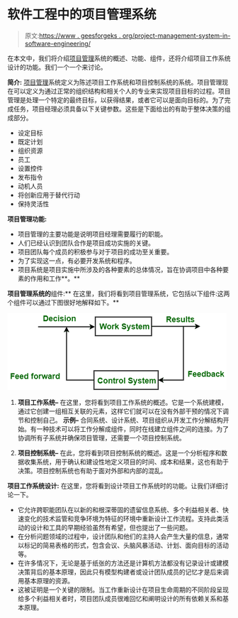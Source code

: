 # 软件工程中的项目管理系统

> 原文:[https://www . geesforgeks . org/project-management-system-in-software-engineering/](https://www.geeksforgeeks.org/project-management-system-in-software-engineering/)

在本文中，我们将介绍[项目管理](https://www.geeksforgeeks.org/software-engineering-project-management-process/)系统的概述、功能、组件，还将介绍项目工作系统设计的功能。我们一个一个来讨论。

**简介:**
[项目管理](https://www.geeksforgeeks.org/software-engineering-software-project-management-spm/)系统定义为陈述项目工作系统和项目控制系统的系统。项目管理现在可以定义为通过正常的组织结构和相关个人的专业来实现项目目标的过程。项目管理是处理一个特定的最终目标，以获得结果，或者它可以是面向目标的。为了完成任务，项目经理必须具备以下关键参数。这些是下面给出的有助于整体决策的组成部分。

*   设定目标
*   既定计划
*   组织资源
*   员工
*   设置控件
*   发布指令
*   动机人员
*   将创新应用于替代行动
*   保持灵活性

**项目管理功能:**

*   项目管理的主要功能是说明项目经理需要履行的职能。
*   人们已经认识到团队合作是项目成功实施的关键。
*   项目团队每个成员的积极参与对于项目的成功至关重要。
*   为了实现这一点，有必要开发系统和程序。
*   项目系统是项目实施中所涉及的各种要素的总体情况，旨在协调项目中各种要素的作用和工作**。**

**项目管理系统的**组件:**
在这里，我们将看到项目管理系统，它包括以下组件:这两个组件可以通过下图很好地解释如下。**

![](img/a6d3e053892b0202776f8c91effac8d2.png)

1.  **项目工作系统–**
    在这里，您将看到项目工作系统的概述。它是一个系统建模，通过它创建一组相互关联的元素，这样它们就可以在没有外部干预的情况下调节和控制自己。
    **示例–**
    合同系统、设计系统、项目组织从开发工作分解结构开始。有一种技术可以将工作分解成组件，同时在线建立组件之间的连接。为了协调所有子系统并确保项目管理，还需要一个项目控制系统。

2.  **项目控制系统–**
    在此，您将看到项目控制系统的概述。这是一个分析程序和数据收集系统，用于确认和建设性地定义项目的时间、成本和结果，这也有助于决策。项目控制系统也有助于面对外部和内部的混乱。

**项目工作系统设计:**
在这里，您将看到设计项目工作系统时的功能。让我们详细讨论一下。

*   它允许跨职能团队在以新的和根深蒂固的遗留信息系统、多个利益相关者、快速变化的技术监管和竞争环境为特征的环境中重新设计工作流程。支持此类活动的设计和工具的早期经验虽然有希望，但也提出了一些问题。
*   在分析问题领域的过程中，设计团队和他们的主持人会产生大量的信息，通常以标记的简易表格的形式，包含会议、头脑风暴活动、计划、面向目标的活动等。
*   在许多情况下，无论是基于纸张的方法还是计算机方法都没有记录设计或建模决策背后的基本原理，因此只有模型构建者或设计团队成员的记忆才是后来调用基本原理的资源。
*   这被证明是一个关键的限制。当工作重新设计在项目生命周期的不同阶段呈现给多个利益相关者时，项目团队成员很难回忆和阐明设计的所有依赖关系和基本原理。